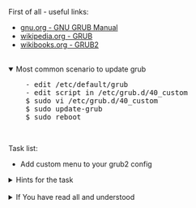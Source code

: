 First of all - useful links:

- [gnu.org - GNU GRUB Manual](https://www.gnu.org/software/grub/manual/grub/grub.html)
- [wikipedia.org - GRUB](https://www.wikipedia.org/wiki/GNU_GRUB)
- [wikibooks.org - GRUB2](https://ru.wikibooks.org/wiki/Grub_2)
<br>
<details open><summary>Most common scenario to update grub</summary>
<pre>
    - edit /etc/default/grub
    - edit script in /etc/grub.d/40_custom
    $ sudo vi /etc/grub.d/40_custom
    $ sudo update-grub
    $ sudo reboot
</pre>
</details><br>

Task list:
- Add custom menu to your grub2 config

<details><summary>Hints for the task</summary>
<pre>
<strong>Task 1:</strong>
  $ look for Lesson info and tips above
</pre>
</details>
<br>
<details><summary>If You have read all and understood</summary>
<pre>
`touch IReadAllAndUndnderstood`{{exec}}
</pre>
